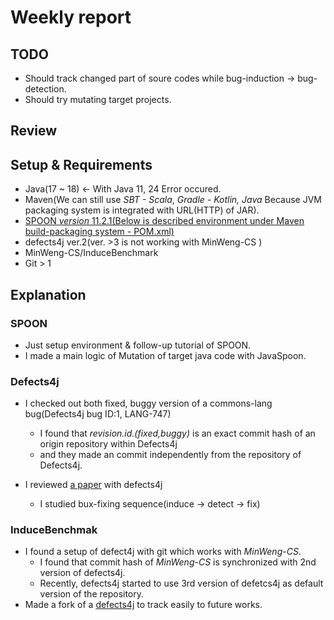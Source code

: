 # Weekly report
## TODO
  - Should track changed part of soure codes while bug-induction -> bug-detection.
  - Should try mutating target projects.
    
## Review
## Setup & Requirements

  - Java(17 ~ 18) <- With Java 11, 24 Error occured.
  - Maven(We can still use *SBT - Scala*, *Gradle - Kotlin, Java* Because JVM packaging system is integrated with URL(HTTP) of JAR).
  - [SPOON *version* 11.2.1(Below is described environment under Maven build-packaging system - POM.xml)](https://central.sonatype.com/artifact/fr.inria.gforge.spoon/spoon-core)
  - defects4j ver.2(ver. >3 is not working with MinWeng-CS )
  - MinWeng-CS/InduceBenchmark
  - Git > 1

## Explanation
### SPOON
  - Just setup environment & follow-up tutorial of SPOON. 
  - I made a main logic of Mutation of target java code with JavaSpoon.
### Defects4j
  - I checked out both fixed, buggy version of a commons-lang bug(Defects4j bug ID:1, LANG-747)
    * I found that *revision.id.(fixed,buggy)* is an exact commit hash of an origin repository within Defects4j
    * and they made an commit independently from the repository of Defects4j.
  
  - I reviewed [a paper](https://link.springer.com/article/10.1007/s10664-016-9470-4) with defects4j
    * I studied bux-fixing sequence(induce -> detect -> fix)
### InduceBenchmak
  - I found a setup of defect4j with git which works with *MinWeng-CS*.
    * I found that commit hash of *MinWeng-CS* is synchronized with 2nd version of defects4j.
    * Recently, defects4j started to use 3rd version of defetcs4j as default version of the repository.
 - Made a fork of a [defects4j](https://github.com/UsQuake/defects4j/tree/bug_induction) to track easily to future works.
